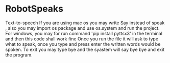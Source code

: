 # RobotSpeaks
Text-to-speech
If you are using mac os you may write Say instead of speak , also you may import os package and use os.system and run the project.
For windows, you may for run command 'pip install pyttsx3' in the terminal and then this code shall work fine
Once you run the file it will ask to type what to speak, once you type and press enter the written words would be spoken.
To exit you may type bye and the syastem will say bye bye and exit the program.
